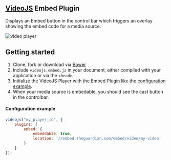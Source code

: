 ## [VideoJS](http://www.videojs.com) Embed Plugin
Displays an Embed button in the control bar which triggers an overlay showing the embed code for a media source.

![video player](http://cl.ly/image/1p3Q3Z1O0I1U/Google%20Chrome%2029.jpg)

## Getting started
1. Clone, fork or download via [Bower](http://bower.io/)
2. Include `videojs.embed.js` in your document, either compiled with your application or via the `<head>`.
3. Initialize the VideoJS Player with the Embed Plugin like the [configuration example](#configuration-example).
4. When your media source is embedable, you should see the cast button in the controlbar.

#### Configuration example
```javascript
videojs("my_player_id", {
  	plugins: {
        embed: {
            embeddable: true,
            location: '//embed.theguardian.com/embed/video/my-video'
        }
    }
});
```
